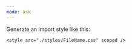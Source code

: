 ```yaml
---
mode: ask
---
```


Generate an import style like this:

```
<style src="./styles/FileName.css" scoped />
```
